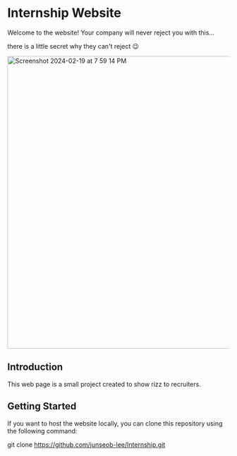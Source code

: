 # Internship Website

Welcome to the website! Your company will never reject you with this... 

there is a little secret why they can't reject 😉 


<img width="663" alt="Screenshot 2024-02-19 at 7 59 14 PM" src="https://github.com/junseob-lee/Internship/assets/99014050/715159ea-a81f-4980-a6ad-4d7c169a2c9f">

## Introduction
This web page is a small project created to show rizz to recruiters. 

## Getting Started

If you want to host the website locally, you can clone this repository using the following command:

git clone https://github.com/junseob-lee/Internship.git
